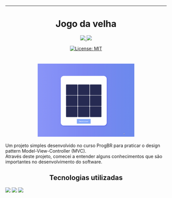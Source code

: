 

---
<h1 align="center">Jogo da velha</h1>

<div align="center">
<a href="mailto:leonardoandrs15@gmail.com" alt="Gmail" target="_blank">
  <img src="https://img.shields.io/badge/Gmail-D14836?style=for-the-badge&logo=gmail&logoColor=white">
</a>

<a href="https://www.linkedin.com/in/leonardo-matheus-anders-23706920a" alt="Linkedin" target="_blank">
  <img src="https://img.shields.io/badge/LinkedIn-0077B5?style=for-the-badge&logo=linkedin&logoColor=white">
</a>

[![License: MIT](https://img.shields.io/badge/License-MIT-yellow.svg)](https://opensource.org/licenses/MIT)

</div>

<h1 align="center">
<img align="center" alt="Readme" title="Readme" src=".\GitHub\gif-Jogo-da-velha.gif" width="60%">
</h1>

<p>
Um projeto simples desenvolvido no curso ProgBR para praticar o design pattern Model-View-Controller (MVC).<br>
 Através deste projeto, comecei a entender alguns conhecimentos que são importantes no desenvolvimento do software.<br>
</p>

<h2 align="center">Tecnologias utilizadas</h2>

<div display="flex">

<img src="https://img.shields.io/badge/CSS3-1572B6?style=for-the-badge&logo=css3&logoColor=white">
<img src="https://img.shields.io/badge/HTML5-E34F26?style=for-the-badge&logo=html5&logoColor=white">
<img src="https://img.shields.io/badge/JavaScript-F7DF1E?style=for-the-badge&logo=javascript&logoColor=black">

</div>

##
